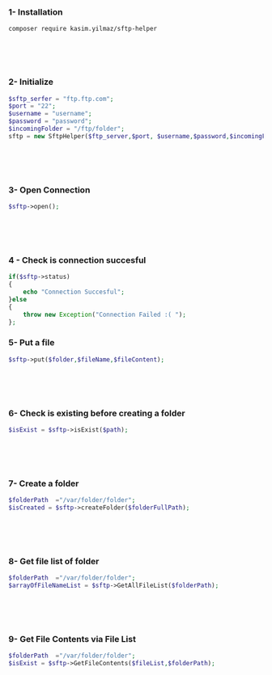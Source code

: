 ### 1- Installation
````
composer require kasim.yilmaz/sftp-helper
````
<br>
<br>
<br>

### 2- Initialize

````php
$sftp_serfer = "ftp.ftp.com";
$port = "22";
$username = "username";
$password = "password";
$incomingFolder = "/ftp/folder";
sftp = new SftpHelper($ftp_server,$port, $username,$password,$incomingFolder);

````
<br>
<br>
<br>

### 3- Open Connection
````php
$sftp->open();
````
<br>
<br>
<br>

### 4 - Check is connection succesful

````php
if($sftp->status)
{
    echo "Connection Succesful";
}else
{
    throw new Exception("Connection Failed :( ");
};
````

### 5- Put a file

````php
$sftp->put($folder,$fileName,$fileContent);

````
<br>
<br>
<br>



### 6- Check is existing before creating  a folder

````php
$isExist = $sftp->isExist($path);
````

<br>
<br>
<br>

### 7- Create a folder

````php
$folderPath  ="/var/folder/folder";
$isCreated = $sftp->createFolder($folderFullPath);
````
<br>
<br>
<br>

### 8- Get file list of folder

````php
$folderPath  ="/var/folder/folder";
$arrayOfFileNameList = $sftp->GetAllFileList($folderPath);
````
<br>
<br>
<br>

### 9- Get File Contents via File List

````php
$folderPath  ="/var/folder/folder";
$isExist = $sftp->GetFileContents($fileList,$folderPath);
````

